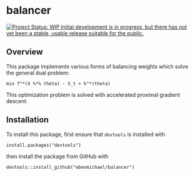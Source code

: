 # balancer
[![Project Status: WIP  Initial development is in progress, but there has not yet been a stable, usable release suitable for the public.](http://www.repostatus.org/badges/latest/wip.svg)](http://www.repostatus.org/#wip)


## Overview
This package implements various forms of balancing weights which solve the general dual problem:

```
min f^*(X %*% theta) - X_t + h^*(theta)
```
This optimization problem is solved with accelerated proximal gradient descent.

## Installation
To install this package, first ensure that `devtools` is installed with

```
install.packages("devtools")
```

then install the package from GitHub with

```
devtools::install_github("ebenmichael/balancer")
```
